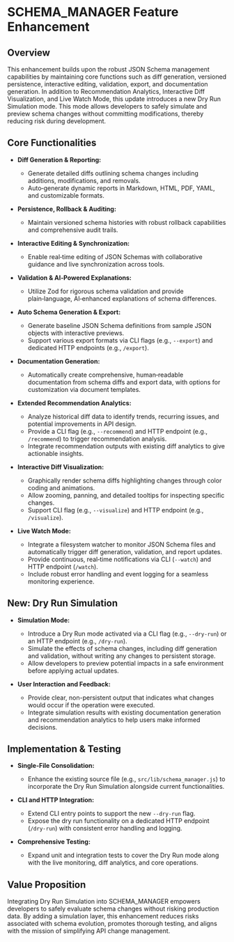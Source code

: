 # SCHEMA_MANAGER Feature Enhancement

## Overview
This enhancement builds upon the robust JSON Schema management capabilities by maintaining core functions such as diff generation, versioned persistence, interactive editing, validation, export, and documentation generation. In addition to Recommendation Analytics, Interactive Diff Visualization, and Live Watch Mode, this update introduces a new Dry Run Simulation mode. This mode allows developers to safely simulate and preview schema changes without committing modifications, thereby reducing risk during development.

## Core Functionalities
- **Diff Generation & Reporting:**
  - Generate detailed diffs outlining schema changes including additions, modifications, and removals.
  - Auto‑generate dynamic reports in Markdown, HTML, PDF, YAML, and customizable formats.

- **Persistence, Rollback & Auditing:**
  - Maintain versioned schema histories with robust rollback capabilities and comprehensive audit trails.

- **Interactive Editing & Synchronization:**
  - Enable real‑time editing of JSON Schemas with collaborative guidance and live synchronization across tools.

- **Validation & AI‑Powered Explanations:**
  - Utilize Zod for rigorous schema validation and provide plain‑language, AI‑enhanced explanations of schema differences.

- **Auto Schema Generation & Export:**
  - Generate baseline JSON Schema definitions from sample JSON objects with interactive previews.
  - Support various export formats via CLI flags (e.g., `--export`) and dedicated HTTP endpoints (e.g., `/export`).

- **Documentation Generation:**
  - Automatically create comprehensive, human‑readable documentation from schema diffs and export data, with options for customization via document templates.

- **Extended Recommendation Analytics:**
  - Analyze historical diff data to identify trends, recurring issues, and potential improvements in API design.
  - Provide a CLI flag (e.g., `--recommend`) and HTTP endpoint (e.g., `/recommend`) to trigger recommendation analysis.
  - Integrate recommendation outputs with existing diff analytics to give actionable insights.

- **Interactive Diff Visualization:**
  - Graphically render schema diffs highlighting changes through color coding and animations.
  - Allow zooming, panning, and detailed tooltips for inspecting specific changes.
  - Support CLI flag (e.g., `--visualize`) and HTTP endpoint (e.g., `/visualize`).

- **Live Watch Mode:**
  - Integrate a filesystem watcher to monitor JSON Schema files and automatically trigger diff generation, validation, and report updates.
  - Provide continuous, real‑time notifications via CLI (`--watch`) and HTTP endpoint (`/watch`).
  - Include robust error handling and event logging for a seamless monitoring experience.

## New: Dry Run Simulation
- **Simulation Mode:**
  - Introduce a Dry Run mode activated via a CLI flag (e.g., `--dry-run`) or an HTTP endpoint (e.g., `/dry-run`).
  - Simulate the effects of schema changes, including diff generation and validation, without writing any changes to persistent storage.
  - Allow developers to preview potential impacts in a safe environment before applying actual updates.

- **User Interaction and Feedback:**
  - Provide clear, non-persistent output that indicates what changes would occur if the operation were executed.
  - Integrate simulation results with existing documentation generation and recommendation analytics to help users make informed decisions.

## Implementation & Testing
- **Single-File Consolidation:**
  - Enhance the existing source file (e.g., `src/lib/schema_manager.js`) to incorporate the Dry Run Simulation alongside current functionalities.

- **CLI and HTTP Integration:**
  - Extend CLI entry points to support the new `--dry-run` flag.
  - Expose the dry run functionality on a dedicated HTTP endpoint (`/dry-run`) with consistent error handling and logging.

- **Comprehensive Testing:**
  - Expand unit and integration tests to cover the Dry Run mode along with the live monitoring, diff analytics, and core operations.

## Value Proposition
Integrating Dry Run Simulation into SCHEMA_MANAGER empowers developers to safely evaluate schema changes without risking production data. By adding a simulation layer, this enhancement reduces risks associated with schema evolution, promotes thorough testing, and aligns with the mission of simplifying API change management.
